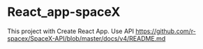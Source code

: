 # React_app-spaceX
This project with Create React App.
Use API https://github.com/r-spacex/SpaceX-API/blob/master/docs/v4/README.md
